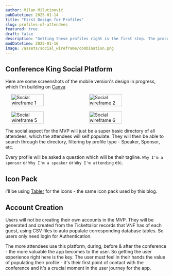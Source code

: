 ```yaml
---
author: Milan Milutinović
pubDatetime: 2025-01-14
title: "First Design for Profiles"
slug: profiles-of-attendees
featured: true
draft: false
description: "Getting these profiles right is the first step. The process of an attendee populating their profile needs to be as frictionless and exciting as possible. They should be creating their profile and looking forward to sharing it with other attendees."
modDatetime: 2025-01-16
image: /assets/social_wireframe/combination.png
---
```


## Conference King Social Platform

Here are some screenshots of the mobile version's design in progress, which I'm building on <a href="https://www.canva.com" target="_blank">Canva</a>

<div style="display: flex; flex-wrap: wrap; gap: 1rem; justify-content: center;">
    <img src="/assets/social_wireframe/1.jpg" alt="Social wireframe 1" style="width: 45%; max-width: 400px;" />
    <img src="/assets/social_wireframe/2.jpg" alt="Social wireframe 2" style="width: 45%; max-width: 400px;" />
    <img src="/assets/social_wireframe/5.jpg" alt="Social wireframe 5" style="width: 45%; max-width: 400px;" />
    <img src="/assets/social_wireframe/6.jpg" alt="Social wireframe 6" style="width: 45%; max-width: 400px;" />
</div>


The social aspect for the MVP will just be a super basic directory of all attendees, which the attendees will self populate. They will then be able to search through the directory, filtering by profile type - Speaker, Sponsor, etc. 

Every profile will be asked a question which will be their tagline. `Why I'm a sponsor` or `Why I'm a speaker` or `Why I'm attending` etc.

## Icon Pack

I'll be using <a href="https://tabler.io/icons" target="_blank">Tabler</a> for the icons - the same icon pack used by this blog.

## Account Creation

Users will not be creating their own accounts in the MVP. They will be generated and created from the Tickettailor records that VNF has of each guest, using CSV files to auto populate corresponding database tables. So users only need login for Authentication. 

The more attendees use this platform, during, before & after the conference - the more valuable the app becomes to the user. So getting the user experience right here is the key. The user must feel in their hands the value of populating their profile - it's their first point of contact with the conference and it's a crucial moment in the user journey for the app.
